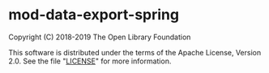 # mod-data-export-spring

Copyright (C) 2018-2019 The Open Library Foundation

This software is distributed under the terms of the Apache License,
Version 2.0. See the file "[LICENSE](LICENSE)" for more information.
